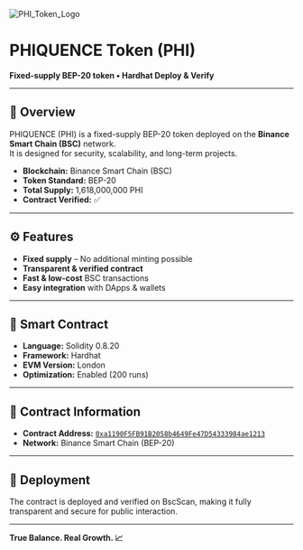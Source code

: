 ![PHI_Token_Logo](assets/logo.png)

# PHIQUENCE Token (PHI)

**Fixed-supply BEP-20 token • Hardhat Deploy & Verify**

---

## 📌 Overview

PHIQUENCE (PHI) is a fixed-supply BEP-20 token deployed on the **Binance Smart Chain (BSC)** network.  
It is designed for security, scalability, and long-term projects.

- **Blockchain:** Binance Smart Chain (BSC)  
- **Token Standard:** BEP-20  
- **Total Supply:** 1,618,000,000 PHI  
- **Contract Verified:** ✅  

---

## ⚙️ Features

- **Fixed supply** – No additional minting possible  
- **Transparent & verified contract**  
- **Fast & low-cost** BSC transactions  
- **Easy integration** with DApps & wallets  

---

## 📜 Smart Contract

- **Language:** Solidity 0.8.20  
- **Framework:** Hardhat  
- **EVM Version:** London  
- **Optimization:** Enabled (200 runs)  

---

## 🔗 Contract Information

- **Contract Address:** [`0xa1190F5FB91B2058b4649Fe47D54333984ae1213`](https://bscscan.com/token/0xa1190F5FB91B2058b4649Fe47D54333984ae1213)  
- **Network:** Binance Smart Chain (BEP-20)  

---

## 🚀 Deployment

The contract is deployed and verified on BscScan, making it fully transparent and secure for public interaction.

---

**True Balance. Real Growth. 📈**
